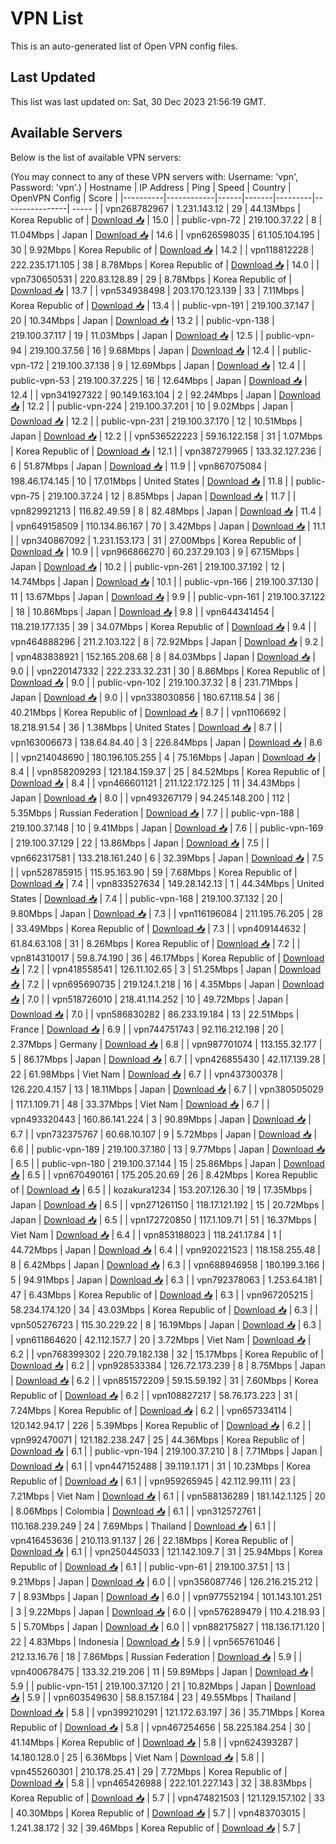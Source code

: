 # VPN List

This is an auto-generated list of Open VPN config files.

## Last Updated

This list was last updated on: Sat, 30 Dec 2023 21:56:19 GMT.

## Available Servers

Below is the list of available VPN servers:

(You may connect to any of these VPN servers with: Username: 'vpn', Password: 'vpn'.)
| Hostname | IP Address | Ping | Speed | Country | OpenVPN Config | Score |
|----------|------------|------|-------|---------|----------------| ----- |
| vpn268782967 | 1.231.143.12 | 29 | 44.13Mbps | Korea Republic of | [Download 📥](./configs/server_0_KR.ovpn) | 15.0 |
| public-vpn-72 | 219.100.37.22 | 8 | 11.04Mbps | Japan | [Download 📥](./configs/server_1_JP.ovpn) | 14.6 |
| vpn626598035 | 61.105.104.195 | 30 | 9.92Mbps | Korea Republic of | [Download 📥](./configs/server_2_KR.ovpn) | 14.2 |
| vpn118812228 | 222.235.171.105 | 38 | 8.78Mbps | Korea Republic of | [Download 📥](./configs/server_3_KR.ovpn) | 14.0 |
| vpn730650531 | 220.83.128.89 | 29 | 8.78Mbps | Korea Republic of | [Download 📥](./configs/server_4_KR.ovpn) | 13.7 |
| vpn534938498 | 203.170.123.139 | 33 | 7.11Mbps | Korea Republic of | [Download 📥](./configs/server_5_KR.ovpn) | 13.4 |
| public-vpn-191 | 219.100.37.147 | 20 | 10.34Mbps | Japan | [Download 📥](./configs/server_6_JP.ovpn) | 13.2 |
| public-vpn-138 | 219.100.37.117 | 19 | 11.03Mbps | Japan | [Download 📥](./configs/server_7_JP.ovpn) | 12.5 |
| public-vpn-94 | 219.100.37.56 | 16 | 9.68Mbps | Japan | [Download 📥](./configs/server_8_JP.ovpn) | 12.4 |
| public-vpn-172 | 219.100.37.138 | 9 | 12.69Mbps | Japan | [Download 📥](./configs/server_9_JP.ovpn) | 12.4 |
| public-vpn-53 | 219.100.37.225 | 16 | 12.64Mbps | Japan | [Download 📥](./configs/server_10_JP.ovpn) | 12.4 |
| vpn341927322 | 90.149.163.104 | 2 | 92.24Mbps | Japan | [Download 📥](./configs/server_11_JP.ovpn) | 12.2 |
| public-vpn-224 | 219.100.37.201 | 10 | 9.02Mbps | Japan | [Download 📥](./configs/server_12_JP.ovpn) | 12.2 |
| public-vpn-231 | 219.100.37.170 | 12 | 10.51Mbps | Japan | [Download 📥](./configs/server_13_JP.ovpn) | 12.2 |
| vpn536522223 | 59.16.122.158 | 31 | 1.07Mbps | Korea Republic of | [Download 📥](./configs/server_14_KR.ovpn) | 12.1 |
| vpn387279965 | 133.32.127.236 | 6 | 51.87Mbps | Japan | [Download 📥](./configs/server_15_JP.ovpn) | 11.9 |
| vpn867075084 | 198.46.174.145 | 10 | 17.01Mbps | United States | [Download 📥](./configs/server_16_US.ovpn) | 11.8 |
| public-vpn-75 | 219.100.37.24 | 12 | 8.85Mbps | Japan | [Download 📥](./configs/server_17_JP.ovpn) | 11.7 |
| vpn829921213 | 116.82.49.59 | 8 | 82.48Mbps | Japan | [Download 📥](./configs/server_18_JP.ovpn) | 11.4 |
| vpn649158509 | 110.134.86.167 | 70 | 3.42Mbps | Japan | [Download 📥](./configs/server_19_JP.ovpn) | 11.1 |
| vpn340867092 | 1.231.153.173 | 31 | 27.00Mbps | Korea Republic of | [Download 📥](./configs/server_20_KR.ovpn) | 10.9 |
| vpn966866270 | 60.237.29.103 | 9 | 67.15Mbps | Japan | [Download 📥](./configs/server_21_JP.ovpn) | 10.2 |
| public-vpn-261 | 219.100.37.192 | 12 | 14.74Mbps | Japan | [Download 📥](./configs/server_22_JP.ovpn) | 10.1 |
| public-vpn-166 | 219.100.37.130 | 11 | 13.67Mbps | Japan | [Download 📥](./configs/server_23_JP.ovpn) | 9.9 |
| public-vpn-161 | 219.100.37.122 | 18 | 10.86Mbps | Japan | [Download 📥](./configs/server_24_JP.ovpn) | 9.8 |
| vpn644341454 | 118.219.177.135 | 39 | 34.07Mbps | Korea Republic of | [Download 📥](./configs/server_25_KR.ovpn) | 9.4 |
| vpn464888296 | 211.2.103.122 | 8 | 72.92Mbps | Japan | [Download 📥](./configs/server_26_JP.ovpn) | 9.2 |
| vpn483838921 | 152.165.208.68 | 8 | 84.03Mbps | Japan | [Download 📥](./configs/server_27_JP.ovpn) | 9.0 |
| vpn220147332 | 222.233.32.231 | 30 | 8.86Mbps | Korea Republic of | [Download 📥](./configs/server_28_KR.ovpn) | 9.0 |
| public-vpn-102 | 219.100.37.32 | 8 | 231.71Mbps | Japan | [Download 📥](./configs/server_29_JP.ovpn) | 9.0 |
| vpn338030856 | 180.67.118.54 | 36 | 40.21Mbps | Korea Republic of | [Download 📥](./configs/server_30_KR.ovpn) | 8.7 |
| vpn1106692 | 18.218.91.54 | 36 | 1.38Mbps | United States | [Download 📥](./configs/server_31_US.ovpn) | 8.7 |
| vpn163006673 | 138.64.84.40 | 3 | 226.84Mbps | Japan | [Download 📥](./configs/server_32_JP.ovpn) | 8.6 |
| vpn214048690 | 180.196.105.255 | 4 | 75.16Mbps | Japan | [Download 📥](./configs/server_33_JP.ovpn) | 8.4 |
| vpn858209293 | 121.184.159.37 | 25 | 84.52Mbps | Korea Republic of | [Download 📥](./configs/server_34_KR.ovpn) | 8.4 |
| vpn466601121 | 211.122.172.125 | 11 | 34.43Mbps | Japan | [Download 📥](./configs/server_35_JP.ovpn) | 8.0 |
| vpn493267179 | 94.245.148.200 | 112 | 5.35Mbps | Russian Federation | [Download 📥](./configs/server_36_RU.ovpn) | 7.7 |
| public-vpn-188 | 219.100.37.148 | 10 | 9.41Mbps | Japan | [Download 📥](./configs/server_37_JP.ovpn) | 7.6 |
| public-vpn-169 | 219.100.37.129 | 22 | 13.86Mbps | Japan | [Download 📥](./configs/server_38_JP.ovpn) | 7.5 |
| vpn662317581 | 133.218.161.240 | 6 | 32.39Mbps | Japan | [Download 📥](./configs/server_39_JP.ovpn) | 7.5 |
| vpn528785915 | 115.95.163.90 | 59 | 7.68Mbps | Korea Republic of | [Download 📥](./configs/server_40_KR.ovpn) | 7.4 |
| vpn833527634 | 149.28.142.13 | 1 | 44.34Mbps | United States | [Download 📥](./configs/server_41_US.ovpn) | 7.4 |
| public-vpn-168 | 219.100.37.132 | 20 | 9.80Mbps | Japan | [Download 📥](./configs/server_42_JP.ovpn) | 7.3 |
| vpn116196084 | 211.195.76.205 | 28 | 33.49Mbps | Korea Republic of | [Download 📥](./configs/server_43_KR.ovpn) | 7.3 |
| vpn409144632 | 61.84.63.108 | 31 | 8.26Mbps | Korea Republic of | [Download 📥](./configs/server_44_KR.ovpn) | 7.2 |
| vpn814310017 | 59.8.74.190 | 36 | 46.17Mbps | Korea Republic of | [Download 📥](./configs/server_45_KR.ovpn) | 7.2 |
| vpn418558541 | 126.11.102.65 | 3 | 51.25Mbps | Japan | [Download 📥](./configs/server_46_JP.ovpn) | 7.2 |
| vpn695690735 | 219.124.1.218 | 16 | 4.35Mbps | Japan | [Download 📥](./configs/server_47_JP.ovpn) | 7.0 |
| vpn518726010 | 218.41.114.252 | 10 | 49.72Mbps | Japan | [Download 📥](./configs/server_48_JP.ovpn) | 7.0 |
| vpn586830282 | 86.233.19.184 | 13 | 22.51Mbps | France | [Download 📥](./configs/server_49_FR.ovpn) | 6.9 |
| vpn744751743 | 92.116.212.198 | 20 | 2.37Mbps | Germany | [Download 📥](./configs/server_50_DE.ovpn) | 6.8 |
| vpn987701074 | 113.155.32.177 | 5 | 86.17Mbps | Japan | [Download 📥](./configs/server_51_JP.ovpn) | 6.7 |
| vpn426855430 | 42.117.139.28 | 22 | 61.98Mbps | Viet Nam | [Download 📥](./configs/server_52_VN.ovpn) | 6.7 |
| vpn437300378 | 126.220.4.157 | 13 | 18.11Mbps | Japan | [Download 📥](./configs/server_53_JP.ovpn) | 6.7 |
| vpn380505029 | 117.1.109.71 | 48 | 33.37Mbps | Viet Nam | [Download 📥](./configs/server_54_VN.ovpn) | 6.7 |
| vpn493320443 | 160.86.141.224 | 3 | 90.89Mbps | Japan | [Download 📥](./configs/server_55_JP.ovpn) | 6.7 |
| vpn732375767 | 60.68.10.107 | 9 | 5.72Mbps | Japan | [Download 📥](./configs/server_56_JP.ovpn) | 6.6 |
| public-vpn-189 | 219.100.37.180 | 13 | 9.77Mbps | Japan | [Download 📥](./configs/server_57_JP.ovpn) | 6.5 |
| public-vpn-180 | 219.100.37.144 | 15 | 25.86Mbps | Japan | [Download 📥](./configs/server_58_JP.ovpn) | 6.5 |
| vpn670490161 | 175.205.20.69 | 26 | 8.42Mbps | Korea Republic of | [Download 📥](./configs/server_59_KR.ovpn) | 6.5 |
| kozakura1234 | 153.207.126.30 | 19 | 17.35Mbps | Japan | [Download 📥](./configs/server_60_JP.ovpn) | 6.5 |
| vpn271261150 | 118.17.121.192 | 15 | 20.72Mbps | Japan | [Download 📥](./configs/server_61_JP.ovpn) | 6.5 |
| vpn172720850 | 117.1.109.71 | 51 | 16.37Mbps | Viet Nam | [Download 📥](./configs/server_62_VN.ovpn) | 6.4 |
| vpn853188023 | 118.241.17.84 | 1 | 44.72Mbps | Japan | [Download 📥](./configs/server_63_JP.ovpn) | 6.4 |
| vpn920221523 | 118.158.255.48 | 8 | 6.42Mbps | Japan | [Download 📥](./configs/server_64_JP.ovpn) | 6.3 |
| vpn688946958 | 180.199.3.166 | 5 | 94.91Mbps | Japan | [Download 📥](./configs/server_65_JP.ovpn) | 6.3 |
| vpn792378063 | 1.253.64.181 | 47 | 6.43Mbps | Korea Republic of | [Download 📥](./configs/server_66_KR.ovpn) | 6.3 |
| vpn967205215 | 58.234.174.120 | 34 | 43.03Mbps | Korea Republic of | [Download 📥](./configs/server_67_KR.ovpn) | 6.3 |
| vpn505276723 | 115.30.229.22 | 8 | 16.19Mbps | Japan | [Download 📥](./configs/server_68_JP.ovpn) | 6.3 |
| vpn611864620 | 42.112.157.7 | 20 | 3.72Mbps | Viet Nam | [Download 📥](./configs/server_69_VN.ovpn) | 6.2 |
| vpn768399302 | 220.79.182.138 | 32 | 15.17Mbps | Korea Republic of | [Download 📥](./configs/server_70_KR.ovpn) | 6.2 |
| vpn928533384 | 126.72.173.239 | 8 | 8.75Mbps | Japan | [Download 📥](./configs/server_71_JP.ovpn) | 6.2 |
| vpn851572209 | 59.15.59.192 | 31 | 7.60Mbps | Korea Republic of | [Download 📥](./configs/server_72_KR.ovpn) | 6.2 |
| vpn108827217 | 58.76.173.223 | 31 | 7.24Mbps | Korea Republic of | [Download 📥](./configs/server_73_KR.ovpn) | 6.2 |
| vpn657334114 | 120.142.94.17 | 226 | 5.39Mbps | Korea Republic of | [Download 📥](./configs/server_74_KR.ovpn) | 6.2 |
| vpn992470071 | 121.182.238.247 | 25 | 44.36Mbps | Korea Republic of | [Download 📥](./configs/server_75_KR.ovpn) | 6.1 |
| public-vpn-194 | 219.100.37.210 | 8 | 7.71Mbps | Japan | [Download 📥](./configs/server_76_JP.ovpn) | 6.1 |
| vpn447152488 | 39.119.1.171 | 31 | 10.23Mbps | Korea Republic of | [Download 📥](./configs/server_77_KR.ovpn) | 6.1 |
| vpn959265945 | 42.112.99.111 | 23 | 7.21Mbps | Viet Nam | [Download 📥](./configs/server_78_VN.ovpn) | 6.1 |
| vpn588136289 | 181.142.1.125 | 20 | 8.06Mbps | Colombia | [Download 📥](./configs/server_79_CO.ovpn) | 6.1 |
| vpn312572761 | 110.168.239.249 | 24 | 7.69Mbps | Thailand | [Download 📥](./configs/server_80_TH.ovpn) | 6.1 |
| vpn416453636 | 210.113.91.137 | 26 | 22.18Mbps | Korea Republic of | [Download 📥](./configs/server_81_KR.ovpn) | 6.1 |
| vpn250445033 | 121.142.109.7 | 31 | 25.94Mbps | Korea Republic of | [Download 📥](./configs/server_82_KR.ovpn) | 6.1 |
| public-vpn-61 | 219.100.37.51 | 13 | 9.21Mbps | Japan | [Download 📥](./configs/server_83_JP.ovpn) | 6.0 |
| vpn356087746 | 126.216.215.212 | 7 | 8.93Mbps | Japan | [Download 📥](./configs/server_84_JP.ovpn) | 6.0 |
| vpn977552194 | 101.143.101.251 | 3 | 9.22Mbps | Japan | [Download 📥](./configs/server_85_JP.ovpn) | 6.0 |
| vpn576289479 | 110.4.218.93 | 5 | 5.70Mbps | Japan | [Download 📥](./configs/server_86_JP.ovpn) | 6.0 |
| vpn882175827 | 118.136.171.120 | 22 | 4.83Mbps | Indonesia | [Download 📥](./configs/server_87_ID.ovpn) | 5.9 |
| vpn565761046 | 212.13.16.76 | 18 | 7.86Mbps | Russian Federation | [Download 📥](./configs/server_88_RU.ovpn) | 5.9 |
| vpn400678475 | 133.32.219.206 | 11 | 59.89Mbps | Japan | [Download 📥](./configs/server_89_JP.ovpn) | 5.9 |
| public-vpn-151 | 219.100.37.120 | 21 | 10.82Mbps | Japan | [Download 📥](./configs/server_90_JP.ovpn) | 5.9 |
| vpn603549630 | 58.8.157.184 | 23 | 49.55Mbps | Thailand | [Download 📥](./configs/server_91_TH.ovpn) | 5.8 |
| vpn399210291 | 121.172.63.197 | 36 | 35.71Mbps | Korea Republic of | [Download 📥](./configs/server_92_KR.ovpn) | 5.8 |
| vpn467254656 | 58.225.184.254 | 30 | 41.14Mbps | Korea Republic of | [Download 📥](./configs/server_93_KR.ovpn) | 5.8 |
| vpn624393287 | 14.180.128.0 | 25 | 6.36Mbps | Viet Nam | [Download 📥](./configs/server_94_VN.ovpn) | 5.8 |
| vpn455260301 | 210.178.25.41 | 29 | 7.72Mbps | Korea Republic of | [Download 📥](./configs/server_95_KR.ovpn) | 5.8 |
| vpn465426988 | 222.101.227.143 | 32 | 38.83Mbps | Korea Republic of | [Download 📥](./configs/server_96_KR.ovpn) | 5.7 |
| vpn474821503 | 121.129.157.102 | 33 | 40.30Mbps | Korea Republic of | [Download 📥](./configs/server_97_KR.ovpn) | 5.7 |
| vpn483703015 | 1.241.38.172 | 32 | 39.46Mbps | Korea Republic of | [Download 📥](./configs/server_98_KR.ovpn) | 5.7 |
